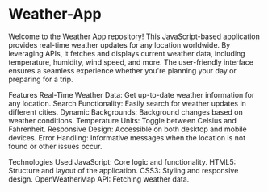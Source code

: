 # Weather-App
Welcome to the Weather App repository! This JavaScript-based application provides real-time weather updates for any location worldwide.
By leveraging APIs, it fetches and displays current weather data, including temperature, humidity, wind speed, and more. The user-friendly interface ensures a seamless experience whether you're planning your day or preparing for a trip.

Features
Real-Time Weather Data: Get up-to-date weather information for any location.
Search Functionality: Easily search for weather updates in different cities.
Dynamic Backgrounds: Background changes based on weather conditions.
Temperature Units: Toggle between Celsius and Fahrenheit.
Responsive Design: Accessible on both desktop and mobile devices.
Error Handling: Informative messages when the location is not found or other issues occur.

Technologies Used
JavaScript: Core logic and functionality.
HTML5: Structure and layout of the application.
CSS3: Styling and responsive design.
OpenWeatherMap API: Fetching weather data.
